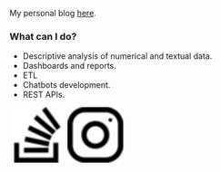 My personal blog [here](https://c-student-blog.vercel.app/).

### What can I do?

 * Descriptive analysis of numerical and textual data.
 * Dashboards and reports.
 * ETL
 * Chatbots development.
 * REST APIs.

[![Foo](https://raw.githubusercontent.com/SClovesgtx/pics/4e9fe77bc8a4a16f746221a8f7eb77501106e04b/stack-overflow2.svg)](https://stackoverflow.com/users/6693125/cloves-paiva?tab=profile)   [![Foo](https://raw.githubusercontent.com/SClovesgtx/pics/6e248bc61e9bae48bb052d78ee9257f603564cdd/instagram2.svg)](https://www.instagram.com/clovesgtx/)
